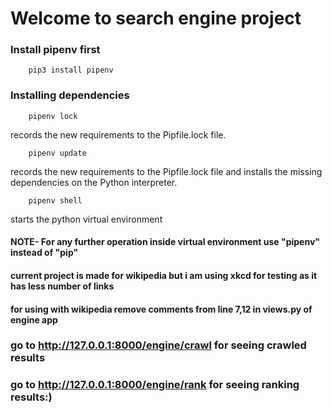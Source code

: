 # Welcome to search engine project

### Install pipenv first
```
    pip3 install pipenv
```

### Installing dependencies 
```
    pipenv lock
```
records the new requirements to the Pipfile.lock file.

```
    pipenv update
```
records the new requirements to the Pipfile.lock file and installs the missing dependencies on the Python interpreter.

```
    pipenv shell
```

starts the python virtual environment

#### NOTE- For any further operation inside virtual environment use "pipenv" instead of "pip"

#### current project is made for wikipedia but i am using xkcd for testing as it has less number of links 

#### for using with wikipedia remove comments from line 7,12 in views.py of engine app

### go to http://127.0.0.1:8000/engine/crawl for seeing crawled results

### go to http://127.0.0.1:8000/engine/rank for seeing ranking results:)
